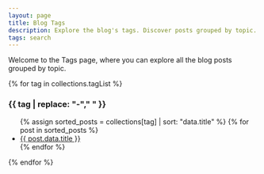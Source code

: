```yaml
---
layout: page
title: Blog Tags
description: Explore the blog's tags. Discover posts grouped by topic.
tags: search
---
```

Welcome to the Tags page, where you can explore all the blog posts grouped by topic.
<!-- excerpt -->
{% for tag in collections.tagList %}
  <h3>{{ tag | replace: "-"," " }}</h3>
  <ul>
    {% assign sorted_posts = collections[tag] | sort: "data.title" %}
    {% for post in sorted_posts %}<li><a href="{{ post.url }}">{{ post.data.title }}</a></li>{% endfor %}
  </ul>
{% endfor %}